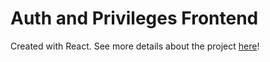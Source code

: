 # Auth and Privileges Frontend
Created with React. See more details about the project [here](../README.md)!
